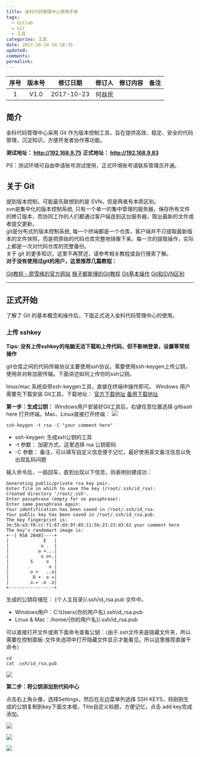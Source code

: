 ```yaml
---
title: 金科代码管理中心使用手册
tags:
  - Gitlab
  - Git
  - 工具
categories: 工具
date: 2017-10-24 14:18:35
updated:
comments:
permalink:
---
```



|序号|版本号|修订日期|修订人|修订内容|备注|
|:--:|:----:|:------:|:----:|:------:|:--:|
| 1  | V1.0 | 2017-10-23 | 何益民 |  ||

<!--more-->


## 简介

金科代码管理中心采用 Git 作为版本控制工具，旨在提供高效、稳定、安全的代码管理，沉淀知识，方便开发者协作等功能。

**测试地址： http://192.168.9.75**
**正式地址： http://192.168.9.83**

PS：测试环境可自由申请账号测试使用，正式环境账号请联系管理员开通。

## 关于 Git

提到版本控制，可能最先联想到的是 SVN，但是两者有本质区别。
</br>
svn是集中化的版本控制系统, 只有一个单一的集中管理的服务器，保存所有文件的修订版本，而协同工作的人们都通过客户端连到这台服务器，取出最新的文件或者提交更新。
</br>
git是分布式的版本控制系统, 每一个终端都是一个仓库，客户端并不只提取最新版本的文件快照，而是把原始的代码仓库完整地镜像下来。每一次的提取操作，实际上都是一次对代码仓库的完整备份。
</br>
关于 git 的更多知识，这里不再赘述，请参考相关教程或自行搜索了解。
</br>
**对于没有使用过git的用户，这里推荐几篇教程：**

[Git教程 - 廖雪峰的官方网站](https://www.liaoxuefeng.com/wiki/0013739516305929606dd18361248578c67b8067c8c017b000)
[猴子都能懂的Git教程](https://backlog.com/git-tutorial/cn/)
[Git基本操作](http://www.runoob.com/git/git-basic-operations.html)
[Git和SVN区别](http://blog.jobbole.com/31444/)

----

## 正式开始

了解了 Git 的基本概念和操作后，下面正式进入金科代码管理中心的使用。

### 上传 sshkey

**Tips: 没有上传sshkey的电脑无法下载和上传代码，但不影响登录，设置等常规操作**

git仓库之间的代码传输协议主要使用ssh协议。需要使用ssh-keygen上传公钥，使用非对称加密传输。下面讲述如何上传你的ssh公钥。

linux/mac 系统自带ssh-keygen工具，直接在终端中操作即可。
Windows 用户需要先下载安装 Git工具，下载地址： [官方下载地址](https://git-scm.com/downloads)  [备用下载地址](http://file.wentuotuo.com/Git-2.14.2.3-64-bit.exe)

**第一步：生成公钥：**
Windows用户安装好Git工具后，右键任意位置选择 gitbash here 打开终端。Mac、Linux直接打开终端：
![](http://oduq3lfcc.bkt.clouddn.com/image/jinke/gitlab/git%E5%8F%B3%E9%94%AE.png)

```
ssh-keygen -t rsa -C "your comment here"
```

- ssh-keygen: 生成ssh公钥的工具
- -t 参数： 加密方式，这里选择 rsa 公钥密码
- -C 参数： 备注，可以填写自定义信息便于记忆，最好使用英文备注信息以免出现乱码问题

输入命令后，一路回车，直到出现以下信息，则表明创建成功：

```
Generating public/private rsa key pair.
Enter file in which to save the key (/root/.ssh/id_rsa): 
Created directory '/root/.ssh'.
Enter passphrase (empty for no passphrase): 
Enter same passphrase again: 
Your identification has been saved in /root/.ssh/id_rsa.
Your public key has been saved in /root/.ssh/id_rsa.pub.
The key fingerprint is:
3e:5b:e3:f8:cc:f1:67:dd:9f:85:11:5b:23:23:d3:61 your comment here
The key's randomart image is:
+--[ RSA 2048]----+
|             E   |
|            o .  |
|           o +...|
|            o o+.|
|        S     o  |
|       .       o |
|        o +   ..o|
|         O +  o =|
|        o.= .o .o|
+-----------------+
```

生成的公钥存储在： {个人主目录}/.ssh/id_rsa.pub 文件中。
- Windows用户：C:\Users\{你的用户名}\.ssh\id_rsa.pub
- Linux & Mac：/home/{你的用户名}/.ssh/id_rsa.pub

可以直接打开文件或用下面命令查看公钥：（由于.ssh文件夹是隐藏文件夹，所以需要在控制面板-文件夹选项中打开隐藏文件显示才能看见。所以这里推荐直接干命令）
```
cd
cat .ssh/id_rsa.pub
```
![](http://oduq3lfcc.bkt.clouddn.com/image/jinke/gitlab/rsakey.png)


**第二步：将公钥添加到代码中心**

点击右上角头像，选择Settings，然后在左边菜单列选择 SSH KEYS，将刚刚生成的公钥复制到key下面文本框，Title自定义标题，方便记忆，点击 add key完成添加。

![](http://oduq3lfcc.bkt.clouddn.com/image/jinke/gitlab/%E4%B8%AA%E4%BA%BA%E8%AE%BE%E7%BD%AE1.png)

![](http://oduq3lfcc.bkt.clouddn.com/image/jinke/gitlab/SSH%20KEYS.png)

![](http://oduq3lfcc.bkt.clouddn.com/image/jinke/gitlab/sshkey2.png)
